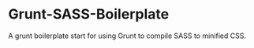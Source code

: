 Grunt-SASS-Boilerplate
======================

A grunt boilerplate start for using Grunt to compile SASS to minified CSS.
